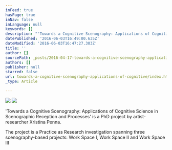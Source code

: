 ```yaml
---
inFeed: true
hasPage: true
inNav: false
inLanguage: null
keywords: []
description: "'Towards a Cognitive Scenography: Applications of Cognitive Science in Scenographic Reception and Processes' is a PhD project by artist- researcher Xristina Penna."
datePublished: '2016-06-03T16:49:00.635Z'
dateModified: '2016-06-03T16:47:27.303Z'
title: ''
author: []
sourcePath: _posts/2016-04-17-towards-a-cognitive-scenography-applications-of-cognitive.md
authors: []
publisher: null
starred: false
url: towards-a-cognitive-scenography-applications-of-cognitive/index.html
_type: Article

---
```

![](https://the-grid-user-content.s3-us-west-2.amazonaws.com/258b2b76-9038-4aa3-b7da-909230e955ae.jpg)
![](https://the-grid-user-content.s3-us-west-2.amazonaws.com/ad7267bd-12ec-493b-ae72-f716a65b35c1.jpg)

'Towards a Cognitive Scenography: Applications of Cognitive Science in Scenographic Reception and Processes' is a PhD project by artist- researcher Xristina Penna.

The project is a Practice as Research investigation spanning three scenography-based projects: Work Space I, Work Space II and Work Space III